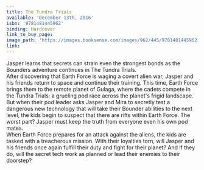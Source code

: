 ```yaml
---
title: The Tundra Trials
available: 'December 13th, 2016'
isbn: '9781481445962'
binding: Hardcover
link_to_buy_page:
image_path: 'https://images.booksense.com/images/962/445/9781481445962.jpg'
link:
---
```



Jasper learns that secrets can strain even the strongest bonds as the Bounders adventure continues in The Tundra Trials.&nbsp;
<br>After discovering that Earth Force is waging a covert alien war, Jasper and his friends return to space and continue their training. This time, Earth Force brings them to the remote planet of Gulaga, where the cadets compete in the Tundra Trials: a grueling pod race across the planet's frigid landscape.&nbsp;
<br>But when their pod leader asks Jasper and Mira to secretly test a dangerous new technology that will take their Bounder abilities to the next level, the kids begin to suspect that there are rifts within Earth Force. The worst part? Jasper must keep the truth from everyone even his own pod mates.&nbsp;
<br>When Earth Force prepares for an attack against the aliens, the kids are tasked with a treacherous mission. With their loyalties torn, will Jasper and his friends once again fulfill their duty and fight for their planet? And if they do, will the secret tech work as planned or lead their enemies to their doorstep?